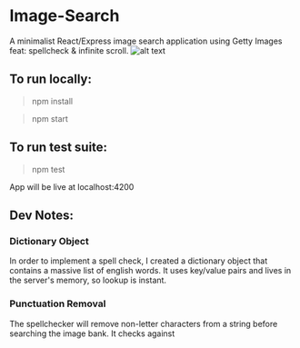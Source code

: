 # Image-Search
A minimalist React/Express image search application using Getty Images feat: spellcheck & infinite scroll.
![alt text](https://i.imgur.com/DIpu9fo.jpg)
## To run locally:
> npm install

> npm start

## To run test suite:
> npm test

App will be live at localhost:4200

## Dev Notes:

### Dictionary Object
In order to implement a spell check, I created a dictionary object that contains a massive list of english words. It uses key/value pairs and lives in the server's memory, so lookup is instant.

### Punctuation Removal
The spellchecker will remove non-letter characters from a string before searching the image bank. It checks against

